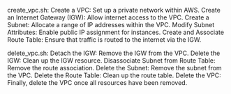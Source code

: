 create_vpc.sh:
Create a VPC: Set up a private network within AWS.
Create an Internet Gateway (IGW): Allow internet access to the VPC.
Create a Subnet: Allocate a range of IP addresses within the VPC.
Modify Subnet Attributes: Enable public IP assignment for instances.
Create and Associate Route Table: Ensure that traffic is routed to the internet via the IGW.

delete_vpc.sh:
Detach the IGW: Remove the IGW from the VPC.
Delete the IGW: Clean up the IGW resource.
Disassociate Subnet from Route Table: Remove the route association.
Delete the Subnet: Remove the subnet from the VPC.
Delete the Route Table: Clean up the route table.
Delete the VPC: Finally, delete the VPC once all resources have been removed.